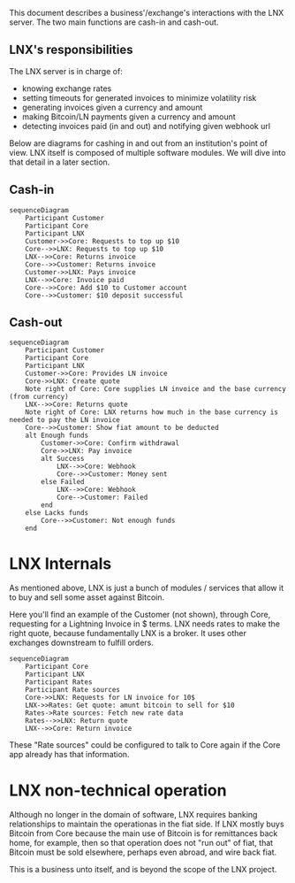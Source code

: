 This document describes a business'/exchange's interactions with the LNX server. The two main functions are cash-in and cash-out.

## LNX's responsibilities

The LNX server is in charge of:

- knowing exchange rates
- setting timeouts for generated invoices to minimize volatility risk
- generating invoices given a currency and amount
- making Bitcoin/LN payments given a currency and amount
- detecting invoices paid (in and out) and notifying given webhook url

Below are diagrams for cashing in and out from an institution's point of view. LNX itself is composed of multiple software modules. We will dive into that detail in a later section.

## Cash-in

```mermaid
sequenceDiagram
    Participant Customer
    Participant Core
    Participant LNX
    Customer->>Core: Requests to top up $10
    Core-->>LNX: Requests to top up $10
    LNX-->>Core: Returns invoice
    Core-->>Customer: Returns invoice
    Customer->>LNX: Pays invoice
    LNX-->>Core: Invoice paid
    Core-->>Core: Add $10 to Customer account
    Core-->>Customer: $10 deposit successful
```

## Cash-out

```mermaid
sequenceDiagram
    Participant Customer
    Participant Core
    Participant LNX
    Customer->>Core: Provides LN invoice
    Core->>LNX: Create quote
    Note right of Core: Core supplies LN invoice and the base currency (from currency)
    LNX-->>Core: Returns quote
    Note right of Core: LNX returns how much in the base currency is needed to pay the LN invoice
    Core-->>Customer: Show fiat amount to be deducted
    alt Enough funds
        Customer->>Core: Confirm withdrawal
        Core->>LNX: Pay invoice
        alt Success
            LNX-->>Core: Webhook
            Core-->>Customer: Money sent
        else Failed
            LNX-->>Core: Webhook
            Core-->Customer: Failed
        end
    else Lacks funds
        Core-->>Customer: Not enough funds
    end
```

# LNX Internals

As mentioned above, LNX is just a bunch of modules / services that allow it to buy and sell some asset against Bitcoin.

Here you'll find an example of the Customer (not shown), through Core, requesting for a Lightning Invoice in $ terms. LNX needs rates to make the right quote, because fundamentally LNX is a broker. It uses other exchanges downstream to fulfill orders.

```mermaid
sequenceDiagram
    Participant Core
    Participant LNX
    Participant Rates
    Participant Rate sources
    Core->>LNX: Requests for LN invoice for 10$
    LNX->>Rates: Get quote: amunt bitcoin to sell for $10
    Rates->Rate sources: Fetch new rate data
    Rates-->>LNX: Return quote
    LNX-->>Core: Return invoice
```

These "Rate sources" could be configured to talk to Core again if the Core app already has that information.

# LNX non-technical operation

Although no longer in the domain of software, LNX requires banking relationships to maintain the operationas in the fiat side. If LNX mostly buys Bitcoin from Core because the main use of Bitcoin is for remittances back home, for example, then so that operation does not "run out" of fiat, that Bitcoin must be sold elsewhere, perhaps even abroad, and wire back fiat.

This is a business unto itself, and is beyond the scope of the LNX project.

